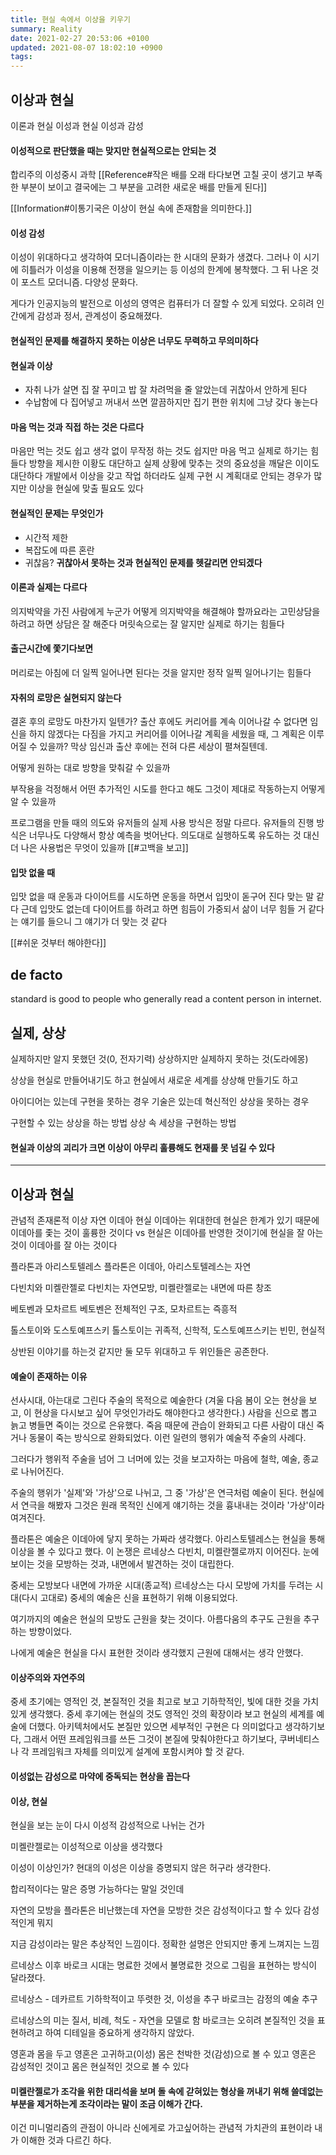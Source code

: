 ```yaml
---
title: 현실 속에서 이상을 키우기
summary: Reality
date: 2021-02-27 20:53:06 +0100
updated: 2021-08-07 18:02:10 +0900
tags:
---
```


## 이상과 현실

이론과 현실
이성과 현실
이성과 감성

#### 이성적으로 판단했을 때는 맞지만 현실적으로는 안되는 것

합리주의 이성중시 과학
[[Reference#작은 배를 오래 타다보면 고칠 곳이 생기고 부족한 부분이 보이고 결국에는 그 부분을 고려한 새로운 배를 만들게 된다]]

[[Information#이통기국은 이상이 현실 속에 존재함을 의미한다.]]

#### 이성 감성

이성이 위대하다고 생각하여 모더니즘이라는 한 시대의 문화가 생겼다.
그러나 이 시기에 히틀러가 이성을 이용해 전쟁을 일으키는 등
이성의 한계에 봉착했다. 그 뒤 나온 것이 포스트 모더니즘. 다양성 문화다.

게다가 인공지능의 발전으로 이성의 영역은 컴퓨터가 더 잘할 수 있게 되었다.
오히려 인간에게 감성과 정서, 관계성이 중요해졌다.

#### 현실적인 문제를 해결하지 못하는 이상은 너무도 무력하고 무의미하다

#### 현실과 이상

- 자취 나가 살면 집 잘 꾸미고 밥 잘 차려먹을 줄 알았는데 귀찮아서 안하게 된다
- 수납함에 다 집어넣고 꺼내서 쓰면 깔끔하지만 집기 편한 위치에 그냥 갖다 놓는다

#### 마음 먹는 것과 직접 하는 것은 다르다

마음만 먹는 것도 쉽고 생각 없이 무작정 하는 것도 쉽지만 마음 먹고 실제로 하기는 힘들다
방향을 제시한 이황도 대단하고 실제 상황에 맞추는 것의 중요성을 깨달은 이이도 대단하다
개발에서 이상을 갖고 작업 하더라도 실제 구현 시 계획대로 안되는 경우가 많지만 이상을 현실에 맞출 필요도 있다

#### 현실적인 문제는 무엇인가

- 시간적 제한
- 복잡도에 따른 혼란
- 귀찮음?
  **귀찮아서 못하는 것과 현실적인 문제를 헷갈리면 안되겠다**

#### 이론과 실제는 다르다

의지박약을 가진 사람에게 누군가 어떻게 의지박약을 해결해야 할까요라는 고민상담을 하려고 하면 상담은 잘 해준다
머릿속으로는 잘 알지만 실제로 하기는 힘들다

#### 출근시간에 쫓기다보면

머리로는 아침에 더 일찍 일어나면 된다는 것을 알지만 정작 일찍 일어나기는 힘들다

#### 자취의 로망은 실현되지 않는다

결혼 후의 로망도 마찬가지 일텐가?
출산 후에도 커리어를 계속 이어나갈 수 없다면 임신을 하지 않겠다는 다짐을 가지고 커리어를 이어나갈 계획을 세웠을 때, 그 계획은 이루어질 수 있을까?
막상 임신과 출산 후에는 전혀 다른 세상이 펼쳐질텐데.

어떻게 원하는 대로 방향을 맞춰갈 수 있을까

부작용을 걱정해서 어떤 추가적인 시도를 한다고 해도 그것이 제대로 작동하는지 어떻게 알 수 있을까

프로그램을 만들 때의 의도와 유저들의 실제 사용 방식은 정말 다르다. 유저들의 진행 방식은 너무나도 다양해서 항상 예측을 벗어난다.
의도대로 실행하도록 유도하는 것 대신 더 나은 사용법은 무엇이 있을까
[[#고백을 보고]]

#### 입맛 없을 때

입맛 없을 때 운동과 다이어트를 시도하면 운동을 하면서 입맛이 돋구어 진다
맞는 말 같다 근데 입맛도 없는데 다이어트를 하려고 하면 힘듬이 가중되서 삶이 너무
힘들 거 같다는 얘기를 들으니 그 얘기가 더 맞는 것 같다

[[#쉬운 것부터 해야한다]]

## de facto

standard is good to people who generally read a content person in internet.

## 실제, 상상

실제하지만 알지 못했던 것(0, 전자기력)
상상하지만 실제하지 못하는 것(도라에몽)

상상을 현실로 만들어내기도 하고
현실에서 새로운 세계를 상상해 만들기도 하고

아이디어는 있는데 구현을 못하는 경우
기술은 있는데 혁신적인 상상을 못하는 경우

구현할 수 있는 상상을 하는 방법
상상 속 세상을 구현하는 방법

#### 현실과 이상의 괴리가 크면 이상이 아무리 훌륭해도 현재를 못 넘길 수 있다

---

## 이상과 현실

관념적 존재론적
이상 자연
이데아 현실
이데아는 위대한데 현실은 한계가 있기 때문에 이데아를 좇는 것이 훌륭한 것이다
vs 현실은 이데아를 반영한 것이기에 현실을 잘 아는 것이 이데아를 잘 아는 것이다

플라톤과 아리스토텔레스
플라톤은 이데아, 아리스토텔레스는 자연

다빈치와 미켈란젤로
다빈치는 자연모방, 미켈란젤로는 내면에 따른 창조

베토벤과 모차르트
베토벤은 전체적인 구조, 모차르트는 즉흥적

톨스토이와 도스토예프스키
톨스토이는 귀족적, 신학적,
도스토예프스키는 빈민, 현실적

상반된 이야기를 하는것 같지만 둘 모두 위대하고 두 위인들은 공존한다.

#### 예술이 존재하는 이유

선사시대, 아는대로 그린다
주술의 목적으로 예술한다
(겨울 다음 봄이 오는 현상을 보고, 이 현상을 다시보고 싶어 무엇인가라도 해야한다고 생각한다.)
사람을 신으로 뽑고 늙고 병들면 죽이는 것으로 은유했다.
죽음 때문에 관습이 완화되고 다른 사람이 대신 죽거나 동물이 죽는 방식으로 완화되었다.
이런 일련의 행위가 예술적 주술의 사례다.

그러다가 행위적 주술을 넘어 그 너머에 있는 것을 보고자하는 마음에 철학, 예술, 종교로 나뉘어진다.

주술의 행위가 '실제'와 '가상'으로 나뉘고, 그 중 '가상'은 연극처럼 예술이 된다.
현실에서 연극을 해봤자 그것은 원래 목적인 신에게 얘기하는 것을 흉내내는 것이라 '가상'이라 여겨진다.

플라톤은 예술은 이데아에 닿지 못하는 가짜라 생각했다.
아리스토텔레스는 현실을 통해 이상을 볼 수 있다고 했다.
이 논쟁은 르네상스 다빈치, 미켈란젤로까지 이어진다.
눈에 보이는 것을 모방하는 것과, 내면에서 발견하는 것이 대립한다.

중세는 모방보다 내면에 가까운 시대(종교적)
르네상스는 다시 모방에 가치를 두려는 시대(다시 고대로)
중세의 예술은 신을 표현하기 위해 이용되었다.

여기까지의 예술은 현실의 모방도 근원을 찾는 것이다.
아름다움의 추구도 근원을 추구하는 방향이었다.

나에게 예술은 현실을 다시 표현한 것이라 생각했지 근원에 대해서는 생각 안했다.

#### 이상주의와 자연주의

중세 초기에는 영적인 것, 본질적인 것을 최고로 보고 기하학적인, 빛에 대한 것을
가치 있게 생각했다.
중세 후기에는 현실의 것도 영적인 것의 확장이라 보고 현실의 세계를 예술에 더했다.
아키텍처에서도 본질만 있으면 세부적인 구현은 다 의미없다고 생각하기보다, 그래서
어떤 프레임워크를 쓰든 그것이 본질에 맞춰야한다고 하기보다, 쿠버네티스나 각
프레임워크 자체를 의미있게 설계에 포함시켜야 할 것 같다.

#### 이성없는 감성으로 마약에 중독되는 현상을 꼽는다

#### 이상, 현실

현실을 보는 눈이 다시 이성적 감성적으로 나뉘는 건가

미켈란젤로는 이성적으로 이상을 생각했다

이성이 이상인가?
현대의 이성은 이상을 증명되지 않은 허구라 생각한다.

합리적이다는 말은 증명 가능하다는 말일 것인데

자연의 모방을 플라톤은 비난했는데 자연을 모방한 것은 감성적이다고 할 수 있다
감성적인게 뭐지

지금 감성이라는 말은 추상적인 느낌이다. 정확한 설명은 안되지만 좋게 느껴지는 느낌

르네상스 이후 바로크 시대는 명료한 것에서 불명료한 것으로 그림을 표현하는 방식이 달라졌다.

르네상스 - 데카르트 기하학적이고 뚜렷한 것, 이성을 추구
바로크는 감정의 예술 추구

르네상스의 미는 질서, 비례, 척도 - 자연을 모델로 함
바로크는 오히려 본질적인 것을 표현하려고 하여 디테일을 중요하게 생각하지 않았다.

영혼과 몸을 두고
영혼은 고귀하고(이성) 몸은 천박한 것(감성)으로 볼 수 있고
영혼은 감성적인 것이고 몸은 현실적인 것으로 볼 수 있다

#### 미켈란젤로가 조각을 위한 대리석을 보며 돌 속에 갇혀있는 형상을 꺼내기 위해 쓸데없는 부분을 제거하는게 조각이라는 말이 조금 이해가 간다.

이건 미니멀리즘의 관점이 아니라 신에게로 가고싶어하는 관념적 가치관의 표현이라 내가 이해한 것과 다르긴 하다.
